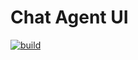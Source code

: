 # Chat Agent UI

[![build](https://github.com/LLMAgentBuilder/chat-agent-ui/actions/workflows/node.js.yml/badge.svg)](https://github.com/LLMAgentBuilder/chat-agent-ui/actions/workflows/node.js.yml)
